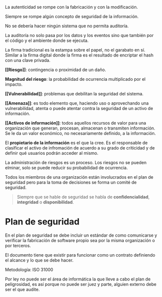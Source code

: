 La autenticidad se rompe con la fabricación y con la modificación.

Siempre se rompe algún concepto de seguridad de la información.

No se debería hacer ningún sistema que no permita auditoría.

La auditoría no solo pasa por los datos y los eventos sino que también por el código y el ambiente donde se ejecuta.

La firma tradicional es la estampa sobre el papel, no el garabato en sí. Similar a la firma digital donde la firma es el resultado de encriptar el hash con una clave privada.

**[[Riesgo]]**: contingencia o proximidad de un daño.

**Magnitud del riesgo**: la probabilidad de ocurrencia multiplicado por el impacto.

**[[Vulnerabilidad]]**: problemas que debilitan la seguridad del sistema. 

**[[Amenaza]]**: es todo elemento que, haciendo uso o aprovechando una vulnerabilidad, atenta o puede atentar contra la seguridad de un activo de información.

**[[Activos de información]]**: todos aquellos recursos de valor para una organización que generan, procesan, almacenan o transmiten información. Se le da un valor económico, no necesariamente definido, a la información.

El **propietario de la información** es el que la cree. Es el responsable de clasificar el activo de infromación de acuerdo a su grado de criticidad y de definir qué usuarios podrán acceder al mismo.

La administración de riesgos es un proceso. Los riesgos no se pueden elminar, solo se puede reducir su probabilidad de ocurrencia.

Todos los miembros de una organización están involucrados en el plan de seguridad pero para la toma de decisiones se forma un comité de seguridad.

> Siempre que se hable de seguridad se habla de **confidencialidad**, **integridad** o **disponibilidad**.

# Plan de seguridad 
En el plan de seguridad se debe incluir un estándar de como comunicarse y verificar la fabricación de software propio sea por la misma organización o por terceros.

El documento tiene que existir para funcionar como un contrato definiendo el alcance y lo que se debe hacer.

Metodología: ISO 31000

Por ley no puede ser el área de informática la que lleve a cabo el plan de peligrosidad, es así porque no puede ser juez y parte, alguien externo debe ser el que audite.

